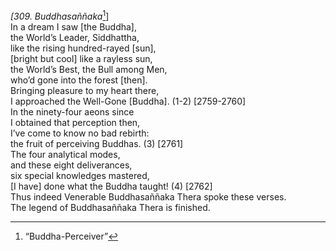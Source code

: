 *\[309. Buddhasaññaka*[^1]\]  
In a dream I saw \[the Buddha\],  
the World’s Leader, Siddhattha,  
like the rising hundred-rayed \[sun\],  
\[bright but cool\] like a rayless sun,  
the World’s Best, the Bull among Men,  
who’d gone into the forest \[then\].  
Bringing pleasure to my heart there,  
I approached the Well-Gone \[Buddha\]. (1-2) \[2759-2760\]  
In the ninety-four aeons since  
I obtained that perception then,  
I’ve come to know no bad rebirth:  
the fruit of perceiving Buddhas. (3) \[2761\]  
The four analytical modes,  
and these eight deliverances,  
six special knowledges mastered,  
\[I have\] done what the Buddha taught! (4) \[2762\]  
Thus indeed Venerable Buddhasaññaka Thera spoke these verses.  
The legend of Buddhasaññaka Thera is finished.  
[^1]: “Buddha-Perceiver”
